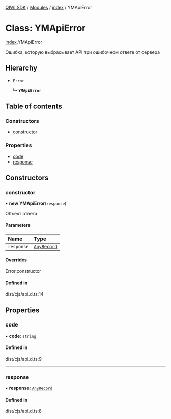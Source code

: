 [QIWI SDK](../README.md) / [Modules](../modules.md) / [index](../modules/index.md) / YMApiError

# Class: YMApiError

[index](../modules/index.md).YMApiError

Ошибка, которую выбрасывает API при ошибочном ответе от сервера

## Hierarchy

- `Error`

  ↳ **`YMApiError`**

## Table of contents

### Constructors

- [constructor](index.YMApiError.md#constructor)

### Properties

- [code](index.YMApiError.md#code)
- [response](index.YMApiError.md#response)

## Constructors

### constructor

• **new YMApiError**(`response`)

Объект ответа

#### Parameters

| Name | Type |
| :------ | :------ |
| `response` | [`AnyRecord`](../modules/index._internal_.md#anyrecord) |

#### Overrides

Error.constructor

#### Defined in

dist/cjs/api.d.ts:14

## Properties

### code

• **code**: `string`

#### Defined in

dist/cjs/api.d.ts:9

___

### response

• **response**: [`AnyRecord`](../modules/index._internal_.md#anyrecord)

#### Defined in

dist/cjs/api.d.ts:8
